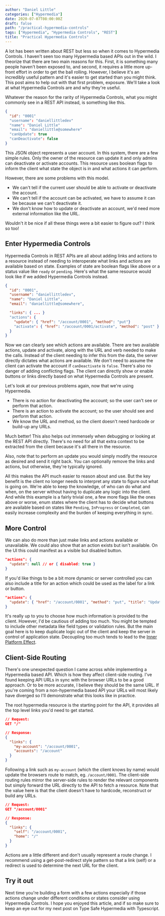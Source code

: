 ```yaml
---
author: "Daniel Little"
categories: ["Hypermedia"]
date: 2020-07-07T08:00:00Z
draft: false
path: "/practical-hypermedia-controls"
tags: ["Hypermedia", "Hypermedia Controls", "REST"]
title: "Practical Hypermedia Controls"
---
```


A lot has been written about REST but less so when it comes to Hypermedia Controls. I haven't seen too many Hypermedia based APIs out in the wild. I theorize that there are two main reasons for this. First, it is something many people haven't been exposed to, and second, it requires a little more up-front effort in order to get the ball rolling. However, I believe it's an incredibly useful pattern and it's easier to get started than you might think. This post aims to help out with that first problem, exposure. We'll take a look at what Hypermedia Controls are and why they're useful.

Whatever the reason for the rarity of Hypermedia Controls, what you might commonly see in a REST API instead, is something like this.

```json
{
  "id": "0001"
  "username": "daniellittledev"
  "name": "Daniel Little"
  "email": "daniellittle@somewhere"
  "canUpdate": true
  "canDeactivate": false
}
```

This JSON object represents a user account. In this system, there are a few simple rules. Only the owner of the resource can update it and only admins can deactivate or activate accounts. This resource uses boolean flags to inform the client what state the object is in and what actions it can perform.

However, there are some problems with this model.

- We can't tell if the current user should be able to activate or deactivate the account.
- We can't tell if the account can be activated, we have to assume it can be because we can't deactivate it.
- We don't know how to update or deactivate an account, we'd need more external information like the URL.

Wouldn't it be nice if all these things were a bit easier to figure out? I think so too!

## Enter Hypermedia Controls

Hypermedia Controls in REST APIs are all about adding links and actions to a resource instead of needing to interoperate what links and actions are available based on state. Examples of state are boolean flags like above or a status value like `ready` or `pending`. Here's what the same resource would look like if we added Hypermedia Controls instead.

```json
{
  "id": "0001",
  "username": "daniellittledev",
  "name": "Daniel Little",
  "email": "daniellittle@somewhere",

  "links": { ... }
  "actions": {
    "update": { "href": "/account/0001", "method": "put"}
    "activate": { "href": "/account/0001/activate", "method": "post" }
  }
}
```

Now we can clearly see which actions are available. There are two available actions, update and activate, along with the URL and verb needed to make the calls. Instead of the client needing to infer this from the data, the server directly dictates what actions are available. We don't need to assume the client can activate the account if `canDeactivate` is `false`. There's also no danger of adding conflicting flags. The client can directly show or enable buttons or links directly based on what Hypermedia Controls are present.

Let's look at our previous problems again, now that we're using Hypermedia.

- There is no action for deactivating the account; so the user can't see or perform that action.
- There is an action to activate the account; so the user should see and perform that action.
- We know the URL and method, so the client doesn't need hardcode or build-up any URLs.

Much better! This also helps out immensely when debugging or looking at the REST API directly. There's no need for all that extra context to be extracted from the client because it's all there in the resource.

Also, note that to perform an update you would simply modify the resource as desired and send it right back. You can optionally remove the links and actions, but otherwise, they're typically ignored.

All this makes the API much easier to reason about and use. But the key benefit is the client no longer needs to interpret any state to figure out what is going on. We're able to keep the knowledge, of who can do what and when, on the server without having to duplicate any logic into the client. And while this example is a fairly trivial one, a few more flags like the ones above or worse, enum states where the client has to decide what buttons are available based on states like `Pending`, `InProgress` or `Completed`, can easily increase complexity and the burden of keeping everything in sync.

## More Control

We can also do more than just make links and actions available or unavailable. We could also show that an action exists but isn't available. On the UI this could manifest as a visible but disabled button. 

```json
"actions": {
  "update": null // or { disabled: true }
}
```

If you'd like things to be a bit more dynamic or server controlled you can also include a title for an action which could be used as the label for a link or button.

```json
"actions": {
  "update": { "href": "/account/0001", "method": "put", "title": "Update Account" }
}
```

It's really up to you to choose how much information is provided to the client. However, I'd be cautious of adding too much. You might be tempted to include other metadata like field types or validation rules. But the main goal here is to keep duplicate logic out of the client and keep the server in control of application state. Decoupling too much tends to lead to the [Inner Platform Effect](https://en.wikipedia.org/wiki/Inner-platform_effect).

## Client-Side Routing

There's one unexpected question I came across while implementing a Hypermedia based API. Which is how they affect client-side routing. I've found keeping API URLs in sync with the browser URLs to be a good approach. Or to be more accurate, I believe they should be the same URL. If you're coming from a non-hypermedia based API your URLs will most likely have diverged so I'll demonstrate what this looks like in practice.

The root hypermedia resource is the starting point for the API, it provides all the top level links you'd need to get started.

```json
// Request:
GET "/"

// Response:
{
  "links": {
    "my-account": "/account/0001",
    "accounts": "/account"
  }
}
```

Following a link such as `my-account` (which the client knows by name) would update the browsers route to match, eg. `/account/0001`. The client-side routing rules mirror the server-side rules to render the relevant components but simply forward the URL directly to the API to fetch a resource. Note that the value here is that the client doesn't have to hardcode, reconstruct or build any URLs. 

```json
// Request:
GET "/account/0001"

// Response:
{
  "links": {
    "self": "/account/0001",
    "home": "/"
  }
}
```

Actions are a little different and don't usually represent a route change. I recommend using a get-post-redirect style pattern so that a link (self) or a redirect is used to determine the next URL for the client.

## Try it out

Next time you're building a form with a few actions especially if those actions change under different conditions or states consider using Hypermedia Controls. I hope you enjoyed this article, and if so make sure to keep an eye out for my next post on Type Safe Hypermedia with Typescript.